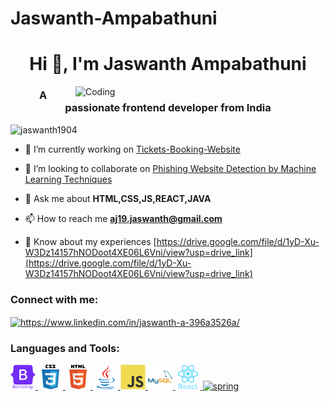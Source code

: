 # Jaswanth-Ampabathuni
<h1 align="center">Hi 👋, I'm Jaswanth Ampabathuni</h1>
<img align="right" alt="Coding" width="400" src="https://i.pinimg.com/originals/81/17/8b/81178b47a8598f0c81c4799f2cdd4057.gif">
<h3 align="center">A passionate frontend developer from India</h3>

<p align="left"> <img src="https://komarev.com/ghpvc/?username=jaswanth1904&label=Profile%20views&color=0e75b6&style=flat" alt="jaswanth1904" /> </p>

- 🔭 I’m currently working on [Tickets-Booking-Website](https://github.com/jaswanth1904/Travel-booking-website)

- 👯 I’m looking to collaborate on [Phishing Website Detection by Machine Learning Techniques](https://github.com/jaswanth1904/Phishing-website-detection-by-machine-learning-techniques-)

- 💬 Ask me about **HTML,CSS,JS,REACT,JAVA**

- 📫 How to reach me **aj19.jaswanth@gmail.com**

- 📄 Know about my experiences [https://drive.google.com/file/d/1yD-Xu-W3Dz14157hNODoot4XE06L6Vni/view?usp=drive_link](https://drive.google.com/file/d/1yD-Xu-W3Dz14157hNODoot4XE06L6Vni/view?usp=drive_link)

<h3 align="left">Connect with me:</h3>
<p align="left">
<a href="https://linkedin.com/in/https://www.linkedin.com/in/jaswanth-a-396a3526a/" target="blank"><img align="center" src="https://raw.githubusercontent.com/rahuldkjain/github-profile-readme-generator/master/src/images/icons/Social/linked-in-alt.svg" alt="https://www.linkedin.com/in/jaswanth-a-396a3526a/" height="30" width="40" /></a>
</p>

<h3 align="left">Languages and Tools:</h3>
<p align="left"> <a href="https://getbootstrap.com" target="_blank" rel="noreferrer"> <img src="https://raw.githubusercontent.com/devicons/devicon/master/icons/bootstrap/bootstrap-plain-wordmark.svg" alt="bootstrap" width="40" height="40"/> </a> <a href="https://www.w3schools.com/css/" target="_blank" rel="noreferrer"> <img src="https://raw.githubusercontent.com/devicons/devicon/master/icons/css3/css3-original-wordmark.svg" alt="css3" width="40" height="40"/> </a> <a href="https://www.w3.org/html/" target="_blank" rel="noreferrer"> <img src="https://raw.githubusercontent.com/devicons/devicon/master/icons/html5/html5-original-wordmark.svg" alt="html5" width="40" height="40"/> </a> <a href="https://www.java.com" target="_blank" rel="noreferrer"> <img src="https://raw.githubusercontent.com/devicons/devicon/master/icons/java/java-original.svg" alt="java" width="40" height="40"/> </a> <a href="https://developer.mozilla.org/en-US/docs/Web/JavaScript" target="_blank" rel="noreferrer"> <img src="https://raw.githubusercontent.com/devicons/devicon/master/icons/javascript/javascript-original.svg" alt="javascript" width="40" height="40"/> </a> <a href="https://www.mysql.com/" target="_blank" rel="noreferrer"> <img src="https://raw.githubusercontent.com/devicons/devicon/master/icons/mysql/mysql-original-wordmark.svg" alt="mysql" width="40" height="40"/> </a> <a href="https://reactjs.org/" target="_blank" rel="noreferrer"> <img src="https://raw.githubusercontent.com/devicons/devicon/master/icons/react/react-original-wordmark.svg" alt="react" width="40" height="40"/> </a> <a href="https://spring.io/" target="_blank" rel="noreferrer"> <img src="https://www.vectorlogo.zone/logos/springio/springio-icon.svg" alt="spring" width="40" height="40"/> </a> </p>
